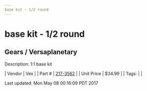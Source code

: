 ```yaml
---
base kit - 1/2 round
---
```

# base kit - 1/2 round
## Gears / Versaplanetary
Description: 	1:1 base kit 

| Vendor | Vex | 
| Part # | [217-3562](http://www.vexrobotics.com/versaplanetary.html) | 
| Unit Price | $34.99 | 
| Tags: |  | 

Last updated: Mon May 08 00:16:09 PDT 2017